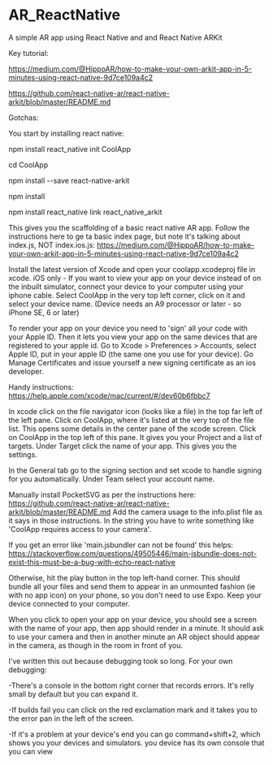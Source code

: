 # AR_ReactNative

A simple AR app using React Native and and React Native ARKit

Key tutorial:

https://medium.com/@HippoAR/how-to-make-your-own-arkit-app-in-5-minutes-using-react-native-9d7ce109a4c2

https://github.com/react-native-ar/react-native-arkit/blob/master/README.md

Gotchas:

You start by installing react native:

npm install react_native init CoolApp

cd CoolApp

npm install --save react-native-arkit

npm install

npm install react_native link react_native_arkit

This gives you the scaffolding of a basic react native AR app. Follow the instructions here to ge ta basic index page, but note it's talking about index.js, NOT index.ios.js: https://medium.com/@HippoAR/how-to-make-your-own-arkit-app-in-5-minutes-using-react-native-9d7ce109a4c2

Install the latest version of Xcode and open your coolapp.xcodeproj file in xcode. iOS only - If you want to view your app on your device instead of on the inbuilt simulator, connect your device to your computer using your iphone cable. Select CoolApp in the very top left corner, click on it and select your device name. (Device needs an A9 processor or later - so iPhone SE, 6 or later)

To render your app on your device you need to 'sign' all your code with your Apple ID. Then it lets you view your app on the same devices that are registered to your apple id. Go to Xcode > Preferences > Accounts, select Apple ID, put in your apple ID (the same one you use for your device). Go Manage Certificates and issue yourself a new signing certificate as an ios developer.

Handy instructions: https://help.apple.com/xcode/mac/current/#/dev60b6fbbc7

In xcode click on the file navigator icon (looks like a file) in the top far left of the left pane. Click on CoolApp, where it's listed at the very top of the file list. This opens some details in the center pane of the xcode screen. Click on CoolApp in the top left of this pane. It gives you your Project and a list of targets. Under Target click the name of your app. This gives you the settings.

In the General tab go to the signing section and set xcode to handle signing for you automatically. Under Team select your account name.

Manually install PocketSVG as per the instructions here: https://github.com/react-native-ar/react-native-arkit/blob/master/README.md
Add the camera usage to the info.plist file as it says in those instructions. In the string you have to write something like 'CoolApp requires access to your camera'.

If you get an error like 'main.jsbundler can not be found' this helps: https://stackoverflow.com/questions/49505446/main-jsbundle-does-not-exist-this-must-be-a-bug-with-echo-react-native

Otherwise, hit the play button in the top left-hand corner. This should bundle all your files and send them to appear in an unmounted fashion (ie with no app icon) on your phone, so you don't need to use Expo. Keep your device connected to your computer. 

When you click to open your app on your device, you should see a screen with the name of your app, then app should render in a minute. It should ask to use your camera and then in another minute an AR object should appear in the camera, as though in the room in front of you.

I've written this out because debugging took so long. For your own debugging: 

-There's a console in the bottom right corner that records errors. It's relly small by default but you can expand it.

-If builds fail you can click on the red exclamation mark and it takes you to the error pan in the left of the screen.

-If it's a problem at your device's end you can go command+shift+2, which shows you your devices and simulators. you device has its own console that you can view

